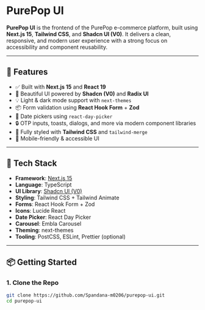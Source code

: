 # PurePop UI

**PurePop UI** is the frontend of the PurePop e-commerce platform, built using **Next.js 15**, **Tailwind CSS**, and **Shadcn UI (V0)**. It delivers a clean, responsive, and modern user experience with a strong focus on accessibility and component reusability.

---

## 🚀 Features

- ✅ Built with **Next.js 15** and **React 19**
- 🎨 Beautiful UI powered by **Shadcn (V0)** and **Radix UI**
- 💡 Light & dark mode support with `next-themes`
- 📦 Form validation using **React Hook Form** + **Zod**
- 📅 Date pickers using `react-day-picker`
- 🔒 OTP inputs, toasts, dialogs, and more via modern component libraries
- 💅 Fully styled with **Tailwind CSS** and `tailwind-merge`
- 📱 Mobile-friendly & accessible UI

---

## 🧱 Tech Stack

- **Framework**: [Next.js 15](https://nextjs.org/)
- **Language**: TypeScript
- **UI Library**: [Shadcn UI (V0)](https://ui.shadcn.dev/)
- **Styling**: Tailwind CSS + Tailwind Animate
- **Forms**: React Hook Form + Zod
- **Icons**: Lucide React
- **Date Picker**: React Day Picker
- **Carousel**: Embla Carousel
- **Theming**: next-themes
- **Tooling**: PostCSS, ESLint, Prettier (optional)

---

## 📦 Getting Started

### 1. Clone the Repo

```bash
git clone https://github.com/Spandana-m0206/purepop-ui.git
cd purepop-ui
